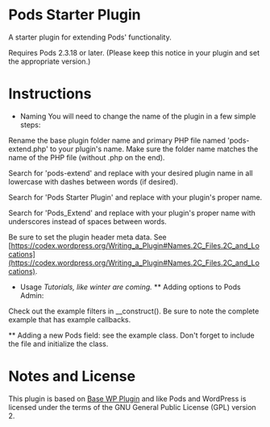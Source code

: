 Pods Starter Plugin
===========

A starter plugin for extending Pods' functionality.

Requires Pods 2.3.18 or later. (Please keep this notice in your plugin and set the appropriate version.)

Instructions
============

* Naming
You will need to change the name of the plugin in a few simple steps:

Rename the base plugin folder name and primary PHP file named 'pods-extend.php' to your plugin's name. Make sure the folder name matches the name of the PHP file (without .php on the end).

Search for 'pods-extend' and replace with your desired plugin name in all lowercase with dashes between words (if desired).

Search for 'Pods Starter Plugin' and replace with your plugin's proper name.

Search for 'Pods_Extend' and replace with your plugin's proper name with underscores instead of spaces between words.

Be sure to set the plugin header meta data. See [https://codex.wordpress.org/Writing_a_Plugin#Names.2C_Files.2C_and_Locations](https://codex.wordpress.org/Writing_a_Plugin#Names.2C_Files.2C_and_Locations).

* Usage
<em>Tutorials, like winter are coming.</em>
** Adding options to Pods Admin:

Check out the example filters in __construct(). Be sure to note the complete example that has example callbacks.

** Adding a new Pods field: see the example class. Don't forget to include the file and initialize the class.



Notes and License
==================

This plugin is based on [Base WP Plugin](https://github.com/tareq1988/Base-WP-Plugin) and like Pods and WordPress is licensed under the terms of the GNU General Public License (GPL) version 2.